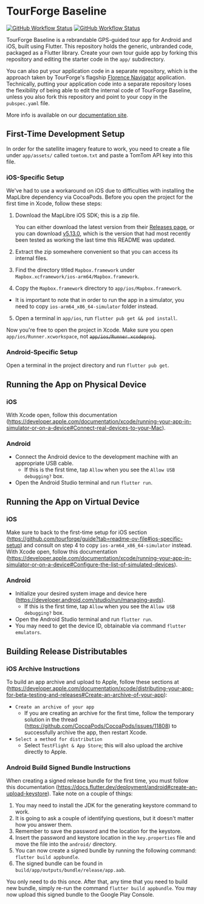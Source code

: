 # TourForge Baseline
[![GitHub Workflow Status](https://img.shields.io/github/actions/workflow/status/tourforge/baseline/android.yml?branch=main&label=Android%20build&style=for-the-badge)](https://github.com/tourforge/baseline/actions/workflows/android.yml)
[![GitHub Workflow Status](https://img.shields.io/github/actions/workflow/status/tourforge/baseline/ios.yml?branch=main&label=iOS%20build&style=for-the-badge)](https://github.com/tourforge/baseline/actions/workflows/ios.yml)

TourForge Baseline is a rebrandable GPS-guided tour app for Android and iOS, built using Flutter. This repository holds the generic, unbranded code, packaged as a Flutter library. Create your own tour guide app by forking this repository and editing the starter code in the `app/` subdirectory.

You can also put your application code in a separate repository, which is the approach taken by TourForge's flagship [Florence Navigator](https://github.com/tourforge/florence-navigator) application. Technically, putting your application code into a separate repository loses the flexibility of being able to edit the internal code of TourForge Baseline, unless you also fork this repository and point to your copy in the `pubspec.yaml` file.

More info is available on our [documentation site](https://tourforge.github.io/builder).

## First-Time Development Setup

In order for the satellite imagery feature to work, you need to create a file under `app/assets/` called `tomtom.txt` and paste a TomTom API key into this file.

### iOS-Specific Setup
We've had to use a workaround on iOS due to difficulties with installing the MapLibre dependency via CocoaPods. Before you open the project for the first time in Xcode, follow these steps:

1. Download the MapLibre iOS SDK; this is a zip file.
   
   You can either download the latest version from their [Releases page](https://github.com/maplibre/maplibre-native/releases), or you can download [v5.13.0](https://github.com/maplibre/maplibre-native/releases/tag/ios-v5.13.0), which is the version that had most recently been tested as working the last time this README was updated.
2. Extract the zip somewhere convenient so that you can access its internal files.
3. Find the directory titled `Mapbox.framework` under `Mapbox.xcframework/ios-arm64/Mapbox.framework`.
4. Copy the `Mapbox.framework` directory to `app/ios/Mapbox.framework`.
- It is important to note that in order to run the app in a simulator, you need to copy `ios-arm64_x86_64-simulator` folder instead.
5. Open a terminal in `app/ios`, run `flutter pub get && pod install`.

Now you're free to open the project in Xcode. Make sure you open `app/ios/Runner.xcworkspace`, not ~~`app/ios/Runner.xcodeproj`~~.

### Android-Specific Setup

Open a terminal in the project directory and run `flutter pub get`.

## Running the App on Physical Device

### iOS

With Xcode open, follow this documentation (https://developer.apple.com/documentation/xcode/running-your-app-in-simulator-or-on-a-device#Connect-real-devices-to-your-Mac).

### Android

- Connect the Android device to the development machine with an appropriate USB cable.
  - If this is the first time, tap `Allow` when you see the `Allow USB debugging?` box.
- Open the Android Studio terminal and run `flutter run`.

## Running the App on Virtual Device

### iOS

Make sure to back to the first-time setup for iOS section (https://github.com/tourforge/guide?tab=readme-ov-file#ios-specific-setup) and consult on step 4 to copy `ios-arm64_x86_64-simulator` instead.
With Xcode open, follow this documentation (https://developer.apple.com/documentation/xcode/running-your-app-in-simulator-or-on-a-device#Configure-the-list-of-simulated-devices).

### Android

- Initialize your desired system image and device here (https://developer.android.com/studio/run/managing-avds).
  - If this is the first time, tap `Allow` when you see the `Allow USB debugging?` box.
- Open the Android Studio terminal and run `flutter run`.
- You may need to get the device ID, obtainable via command `flutter emulators`.

## Building Release Distributables

### iOS Archive Instructions

To build an app archive and upload to Apple, follow these sections at (https://developer.apple.com/documentation/xcode/distributing-your-app-for-beta-testing-and-releases#Create-an-archive-of-your-app):
- `Create an archive of your app`
    - If you are creating an archive for the first time, follow the temporary solution in the thread (https://github.com/CocoaPods/CocoaPods/issues/11808) to successfully archive the app, then restart Xcode. 
- `Select a method for distribution`
    - Select `TestFlight & App Store`; this will also upload the archive directly to Apple.

### Android Build Signed Bundle Instructions

When creating a signed release bundle for the first time, you must follow this documentation (https://docs.flutter.dev/deployment/android#create-an-upload-keystore). Take note on a couple of things:
1. You may need to install the JDK for the generating keystore command to work.
2. It is going to ask a couple of identifying questions, but it doesn't matter how you answer them.
3. Remember to save the password and the location for the keystore.
4. Insert the password and keystore location in the `key.properties` file and move the file into the `android/` directory.
5. You can now create a signed bundle by running the following command: `flutter build appbundle`.
6. The signed bundle can be found in `build/app/outputs/bundle/release/app.aab`.

You only need to do this once. After that, any time that you need to build new bundle, simply re-run the command `flutter build appbundle`. You may now upload this signed bundle to the Google Play Console.

